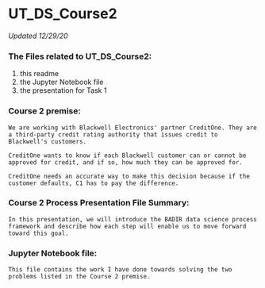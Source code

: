 # UT_DS_Course2

*Updated 12/29/20*

### The Files related to UT_DS_Course2: 
1. this readme
2. the Jupyter Notebook file
3. the presentation for Task 1

### Course 2 premise:
    We are working with Blackwell Electronics' partner CreditOne. They are a third-party credit rating authority that issues credit to Blackwell's customers. 

    CreditOne wants to know if each Blackwell customer can or cannot be approved for credit, and if so, how much they can be approved for.

    CreditOne needs an accurate way to make this decision because if the customer defaults, C1 has to pay the difference.
    
### Course 2 Process Presentation File Summary:
    In this presentation, we will introduce the BADIR data science process framework and describe how each step will enable us to move forward toward this goal.
    
### Jupyter Notebook file:
    This file contains the work I have done towards solving the two problems listed in the Course 2 premise.
